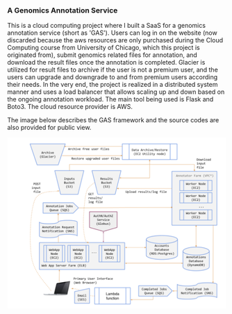 ### A Genomics Annotation Service

This is a cloud computing project where I built a SaaS for a genomics annotation service (short as 'GAS'). Users can log in on the website (now discarded because the aws resources are only purchased during the Cloud Computing course from University of Chicago, which this project is originated from), submit genomics related files for annotation, and download the result files once the annotation is completed. Glacier is utilized for result files to archive if the user is not a premium user, and the users can upgrade and downgrade to and from premium users according their needs. In the very end, the project is realized in a distributed system manner and uses a load balancer that allows scaling up and down based on the ongoing annotation workload. The main tool being used is Flask and Boto3. The cloud resource provider is AWS.

The image below describes the GAS framework and the source codes are also provided for public view.

![GAS framework](./GAS.png)
